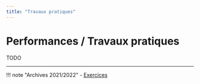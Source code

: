 ```yaml
---
title: "Travaux pratiques"
---
```


# Performances / Travaux pratiques

TODO

---

!!! note "Archives 2021/2022"
    - [Exercices](assets/sp.07.2_mas_csel_optimization_exercices.pdf)
